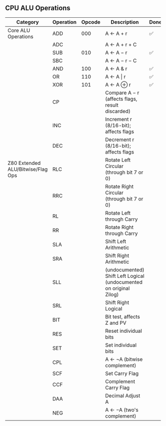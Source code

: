 ## CPU ALU Operations

| Category                          | Operation | Opcode | Description                                                        | Done? |
|-----------------------------------|-----------|--------|--------------------------------------------------------------------|---|
| Core ALU Operations               | ADD       | 000    | A ← A + r                                                          | ✅ |
|                                   | ADC       |        | A ← A + r + C                                                      |   |
|                                   | SUB       | 010    | A ← A − r                                                          | ✅ |
|                                   | SBC       |        | A ← A − r − C                                                      |   |
|                                   | AND       | 100    | A ← A & r                                                          | ✅ |
|                                   | OR        | 110    | A ← A &#124; r                                                     | ✅  |
|                                   | XOR       | 101    | A ← A ⊕ r                                                          | ✅ |
|                                   | CP        |        | Compare A − r (affects flags, result discarded)                    |   |
|                                   | INC       |        | Increment r (8/16-bit); affects flags                              |   |
|                                   | DEC       |        | Decrement r (8/16-bit); affects flags                              |   |
| Z80 Extended ALU/Bitwise/Flag Ops | RLC       |        | Rotate Left Circular (through bit 7 or 0)                          |   |
|                                   | RRC       |        | Rotate Right Circular (through bit 7 or 0)                         |   |
|                                   | RL        |        | Rotate Left through Carry                                          |   |
|                                   | RR        |        | Rotate Right through Carry                                         |   |
|                                   | SLA       |        | Shift Left Arithmetic                                              |   |
|                                   | SRA       |        | Shift Right Arithmetic                                             |   |
|                                   | SLL       |        | (undocumented) Shift Left Logical (undocumented on original Zilog) |   |
|                                   | SRL       |        | Shift Right Logical                                                |   |
|                                   | BIT       |        | Bit test, affects Z and PV                                         |   |
|                                   | RES       |        | Reset individual bits                                              |   |
|                                   | SET       |        | Set individual bits                                                |   |
|                                   | CPL       |        | A ← ¬A (bitwise complement)                                        |   |
|                                   | SCF       |        | Set Carry Flag                                                     |   |
|                                   | CCF       |        | Complement Carry Flag                                              |   |
|                                   | DAA       |        | Decimal Adjust A                                                   |   |
|                                   | NEG       |        | A ← −A (two's complement)                                          |   |
